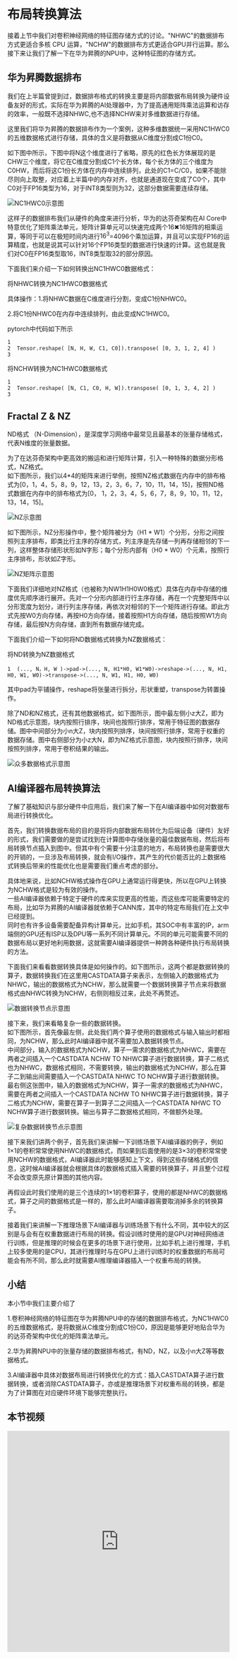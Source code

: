 # 布局转换算法

接着上节中我们对卷积神经网络的特征图存储方式的讨论。"NHWC"的数据排布方式更适合多核 CPU 运算，"NCHW"的数据排布方式更适合GPU并行运算。那么接下来让我们了解一下在华为昇腾的NPU中，这种特征图的存储方式。

## 华为昇腾数据排布

我们在上半篇曾提到过，数据排布格式的转换主要是将内部数据布局转换为硬件设备友好的形式，实际在华为昇腾的AI处理器中，为了提高通用矩阵乘法运算和访存的效率，一般既不选择NHWC,也不选择NCHW来对多维数据进行存储。

这里我们将华为昇腾的数据排布作为一个案例，这种多维数据统一采用NC1HWC0的五维数据格式进行存储，具体的含义是将数据从C维度分割成C1份C0。

如下图中所示，下图中将N这个维度进行了省略，原先的红色长方体展现的是CHW三个维度，将它在C维度分割成C1个长方体，每个长方体的三个维度为C0HW，而后将这C1份长方体在内存中连续排列，此处的C1=C/C0，如果不能除尽则向上取整，对应着上半篇中的内存对齐，也就是通道现在变成了C0个，其中C0对于FP16类型为16，对于INT8类型则为32，这部分数据需要连续存储。

![NC1HWC0示意图](../../03Compiler/03Frontend/images/05LayoutAlgo01.png)

这样子的数据排布我们从硬件的角度来进行分析，华为的达芬奇架构在AI Core中特意优化了矩阵乘法单元，矩阵计算单元可以快速完成两个16✖16矩阵的相乘运算，等同于可以在极短时间内进行$16^3$=4096个乘加运算，并且可以实现FP16的运算精度，也就是说其可以针对16个FP16类型的数据进行快速的计算。这也就是我们对C0在FP16类型取16，INT8类型取32的部分原因。

下面我们来介绍一下如何转换出NC1HWC0数据格式：

将NHWC转换为NC1HWC0数据格式

具体操作：1.将NHWC数据在C维度进行分割，变成C1份NHWC0。

2.将C1份NHWC0在内存中连续排列，由此变成NC1HWC0。

pytorch中代码如下所示

```
1 
2  Tensor.reshape( [N, H, W, C1, C0]).transpose( [0, 3, 1, 2, 4] )
3
```

将NCHW转换为NC1HWC0数据格式

```
1 
2  Tensor.reshape( [N, C1, C0, H, W]).transpose( [0, 1, 3, 4, 2] )
3
```
## Fractal Z & NZ

ND格式 （N-Dimension），是深度学习网络中最常见且最基本的张量存储格式，代表N维度的张量数据。

为了在达芬奇架构中更高效的搬运和进行矩阵计算，引入一种特殊的数据分形格式，NZ格式。<br>如下图所示，我们以4*4的矩阵来进行举例，按照NZ格式数据在内存中的排布格式为[0，1，4，5，8，9，12，13，2，3，6，7，10，11，14，15]，按照ND格式数据在内存中的排布格式为[0， 1，2，3，4，5，6，7，8，9，10，11，12，13，14，15]。

![NZ示意图](../../03Compiler/03Frontend/images/05LayoutAlgo02.png)

如下图所示，NZ分形操作中，整个矩阵被分为（H1 * W1）个分形，分形之间按照列主序排布，即类比行主序的存储方式，列主序是先存储一列再存储相邻的下一列，这样整体存储形状形如N字形；每个分形内部有（H0 * W0）个元素，按照行主序排布，形状如Z字形。

![NZ矩阵示意图](../../03Compiler/03Frontend/images/05LayoutAlgo03.png)

下面我们详细地对NZ格式（也被称为NW1H1H0W0格式）具体在内存中存储的维度优先顺序进行展开。先对一个分形内部进行行主序存储，再在一个完整矩阵中以分形宽度为划分，进行列主序存储，再依次对相邻的下一个矩阵进行存储。即此方式先按W0方向存储，再按H0方向存储，接着按照H1方向存储，随后按照W1方向存储，最后按N方向存储，直到所有数据存储完成。

下面我们介绍一下如何将ND数据格式转换为NZ数据格式：

将ND转换为NZ数据格式

```
1  (..., N，H, W )->pad->(..., N, H1*H0, W1*W0)->reshape->(..., N, H1, H0, W1, W0)->transpose->(..., N, W1, H1, H0, W0)
```

其中pad为平铺操作，reshape将张量进行拆分，形状重塑，transpose为转置操作。

除了ND和NZ格式，还有其他数据格式，如下图所示，图中最左侧小z大Z，即为ND格式示意图，块内按照行排序，块间也按照行排序，常用于特征图的数据存储。图中中间部分为小n大Z，块内按照列排序，块间按照行排序，常用于权重的数据存储。图中右侧部分为小z大N，即为NZ格式示意图，块内按照行排序，块间按照列排序，常用于卷积结果的输出。

![众多数据格式示意图](../../03Compiler/03Frontend/images/05LayoutAlgo04.png)

## AI编译器布局转换算法

了解了基础知识与部分硬件中应用后，我们来了解一下在AI编译器中如何对数据布局进行转换优化。

首先，我们转换数据布局的目的是将将内部数据布局转化为后端设备（硬件）友好的形式，我们需要做的是尝试找到在计算图中存储张量的最佳数据布局，然后将布局转换节点插入到图中。但其中有个需要十分注意的地方，布局转换也是需要很大的开销的，一旦涉及布局转换，就会有I/O操作，其产生的代价能否比的上数据格式转换后带来的性能优化也是需要我们重点考虑的部分。

具体地来说，比如NCHW格式操作在GPU上通常运行得更快，所以在GPU上转换为NCHW格式是较为有效的操作。<br>一些AI编译器依赖于特定于硬件的库来实现更高的性能，而这些库可能需要特定的布局，比如华为昇腾的AI编译器就依赖于CANN库，其中的特定布局我们在上文中已经提到。<br>同时也有许多设备需要配备异构计算单元，比如手机，其SOC中有丰富的IP，arm端侧的GPU还有ISP以及DPU等一系列不同计算单元。不同的单元可能需要不同的数据布局以更好地利用数据，这就需要AI编译器提供一种跨各种硬件执行布局转换的方法。

下面我们来看看数据转换具体是如何操作的。如下图所示，这两个都是数据转换的算子，数据转换我们在这里用CASTDATA算子来表示，左侧输入的数据格式为NHWC，输出的数据格式为NCHW，那么就需要一个数据转换算子节点来将数据格式由NHWC转换为NCHW，右侧则相反过来，此处不再赘述。

![数据转换节点示意图](../../03Compiler/03Frontend/images/05LayoutAlgo05.png)

接下来，我们来看略复杂一些的数据转换。<br>如下图所示，首先像最左侧，此处我们两个算子使用的数据格式与输入输出时都相同，为NCHW，那么此时AI编译器中就不需要加入数据转换节点。<br>中间部分，输入的数据格式为NCHW，算子一需求的数据格式为NHWC，需要在两者之间插入一个CASTDATA NCHW TO NHWC算子进行数据转换，算子二格式也为NHWC，数据格式相同，不需要转换，输出的数据格式为NCHW，那么在算子二到输出间需要插入一个CASTDATA NHWC TO NCHW算子进行数据转换。<br>最右侧这张图中，输入的数据格式为NCHW，算子一需求的数据格式为NHWC，需要在两者之间插入一个CASTDATA NCHW TO NHWC算子进行数据转换，算子二格式为NCHW，需要在算子一到算子二之间插入一个CASTDATA NHWC TO NCHW算子进行数据转换。输出与算子二数据格式相同，不做额外处理。

![复杂数据转换节点示意图](../../03Compiler/03Frontend/images/05LayoutAlgo06.png)

接下来我们讲两个例子，首先我们来讲解一下训练场景下AI编译器的例子，例如1×1的卷积常常使用NHWC的数据格式，而如果到后面使用的是3×3的卷积常常使用NCHW的数据格式，AI编译器此时能够感知上下文，得到这些存储格式的信息，这时候AI编译器就会根据具体的数据格式插入需要的转换算子，并且整个过程不会改变原先原计算图的其他内容。

再假设此时我们使用的是三个连续的1×1的卷积算子，使用的都是NHWC的数据格式，算子之间的数据格式是一样的，那么此时AI编译器需要取消掉多余的转换算子。

接着我们来讲解一下推理场景下AI编译器与训练场景下有什么不同，其中较大的区别是与会有在权重数据进行布局的转换。假设训练时使用的是GPU对神经网络进行训练，但是推理的时候会在更多的场景下进行使用，比如手机上进行推理，手机上较多使用的是CPU，其进行推理时与在GPU上进行训练时的权重数据的布局可能会有所不同，那么此时就需要AI推理编译器插入一个权重布局的转换。

## 小结

本小节中我们主要介绍了

1.卷积神经网络的特征图在华为昇腾NPU中的存储的数据排布格式，为NC1HWC0的五维数据格式，是将数据从C维度分割成C1份C0，原因是能够更好地贴合华为的达芬奇架构中优化的矩阵乘法单元。
  
2.华为昇腾NPU中的张量存储的数据排布格式，有ND，NZ，以及小n大Z等等数据格式。

3.AI编译器中具体对数据布局进行转换优化的方式：插入CASTDATA算子进行数据转换，或者消除CASTDATA算子，亦或是推理场景下对权重布局的转换，都是为了计算图在对应硬件环境下能够完整执行。

## 本节视频

<html>
<iframe src="https://www.bilibili.com/video/BV1gd4y1Y7dc/?vd_source=2f45292201835520d512b8f7c607b1fd" width="100%" height="500" scrolling="no" border="0" frameborder="no" framespacing="0" allowfullscreen="true"> </iframe>
</html>
